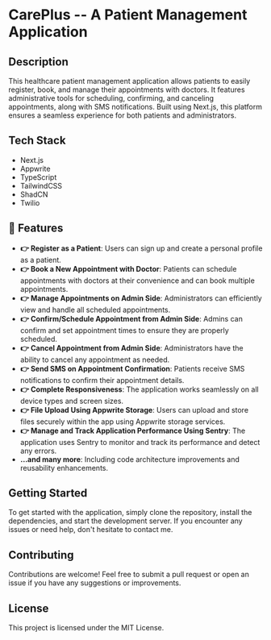 # CarePlus -- A Patient Management Application

## Description
This healthcare patient management application allows patients to easily register, book, and manage their appointments with doctors. It features administrative tools for scheduling, confirming, and canceling appointments, along with SMS notifications. Built using Next.js, this platform ensures a seamless experience for both patients and administrators.

## Tech Stack
- Next.js
- Appwrite
- TypeScript
- TailwindCSS
- ShadCN
- Twilio

## 🔋 Features
- **👉 Register as a Patient**: Users can sign up and create a personal profile as a patient.
- **👉 Book a New Appointment with Doctor**: Patients can schedule appointments with doctors at their convenience and can book multiple appointments.
- **👉 Manage Appointments on Admin Side**: Administrators can efficiently view and handle all scheduled appointments.
- **👉 Confirm/Schedule Appointment from Admin Side**: Admins can confirm and set appointment times to ensure they are properly scheduled.
- **👉 Cancel Appointment from Admin Side**: Administrators have the ability to cancel any appointment as needed.
- **👉 Send SMS on Appointment Confirmation**: Patients receive SMS notifications to confirm their appointment details.
- **👉 Complete Responsiveness**: The application works seamlessly on all device types and screen sizes.
- **👉 File Upload Using Appwrite Storage**: Users can upload and store files securely within the app using Appwrite storage services.
- **👉 Manage and Track Application Performance Using Sentry**: The application uses Sentry to monitor and track its performance and detect any errors.
- **...and many more**: Including code architecture improvements and reusability enhancements.

## Getting Started
To get started with the application, simply clone the repository, install the dependencies, and start the development server. If you encounter any issues or need help, don't hesitate to contact me.

## Contributing
Contributions are welcome! Feel free to submit a pull request or open an issue if you have any suggestions or improvements.

## License
This project is licensed under the MIT License.
